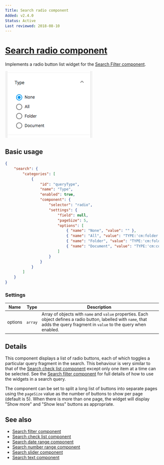 ```yaml
---
Title: Search radio component
Added: v2.4.0
Status: Active
Last reviewed: 2018-08-10
---
```


# [Search radio component](../../lib/content-services/search/components/search-radio/search-radio.component.ts "Defined in search-radio.component.ts")

Implements a radio button list widget for the [Search Filter component](../content-services/search-filter.component.md).

![Radio Widget screenshot](../docassets/images/search-radio.png)

## Basic usage

```json
{
    "search": {
        "categories": [
            {
                "id": "queryType",
                "name": "Type",
                "enabled": true,
                "component": {
                    "selector": "radio",
                    "settings": {
                        "field": null,
                        "pageSize": 5,
                        "options": [
                            { "name": "None", "value": "" },
                            { "name": "All", "value": "TYPE:'cm:folder' OR TYPE:'cm:content'" },
                            { "name": "Folder", "value": "TYPE:'cm:folder'" },
                            { "name": "Document", "value": "TYPE:'cm:content'" }
                        ]
                    }
                }
            }
        ]
    }
}
```

### Settings

| Name | Type | Description |
| ---- | ---- | ----------- |
| options | `array` | Array of objects with `name` and `value` properties. Each object defines a radio button, labelled with `name`, that adds the query fragment in `value` to the query when enabled. |

## Details

This component displays a list of radio buttons, each of which toggles a particular
query fragment in the search. This behaviour is very similar to that of the
[Search check list component](../content-services/search-check-list.component.md) except only one item at a time can be selected. See the
[Search filter component](../content-services/search-filter.component.md) for full details of how to use the widgets in a search query.

The component can be set to split a long list of buttons into separate pages
using the `pageSize` value as the number of buttons to show per page (default is 5).
When there is more than one page, the widget will display "Show more" and "Show less"
buttons as appropriate.

## See also

-   [Search filter component](../content-services/search-filter.component.md)
-   [Search check list component](../content-services/search-check-list.component.md)
-   [Search date range component](../content-services/search-date-range.component.md)
-   [Search number range component](../content-services/search-number-range.component.md)
-   [Search slider component](../content-services/search-slider.component.md)
-   [Search text component](../content-services/search-text.component.md)
